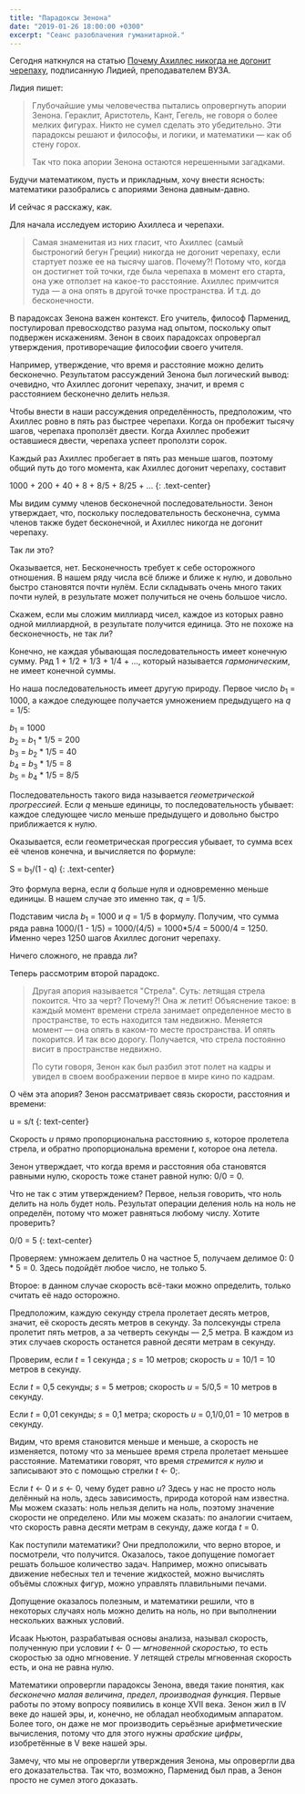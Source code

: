 ```yaml
---
title: "Парадоксы Зенона"
date: "2019-01-26 18:00:00 +0300"
excerpt: "Сеанс разоблачения гуманитарной."
---
```


Сегодня наткнулся на статью [Почему Ахиллес никогда не догонит черепаху](https://zen.yandex.ru/media/lidprevuz/pochemu-ahilles-nikogda-ne-dogonit-cherepahu-pro-znamenitye-aporii-zenona-5c442f7191c33f00ad5cbd70), подписанную Лидией, преподавателем ВУЗА.

Лидия пишет:

> Глубочайшие умы человечества пытались опровергнуть апории Зенона. Гераклит, Аристотель, Кант, Гегель, не говоря о более мелких фигурах. Никто не сумел сделать это убедительно. Эти парадоксы решают и философы, и логики, и математики&nbsp;&mdash; как об стену горох.
>
> Так что пока апории Зенона остаются нерешенными загадками.

Будучи математиком, пусть и прикладным, хочу внести ясность: математики разобрались с апориями Зенона давным-давно.

И сейчас я расскажу, как.

Для начала исследуем историю Ахиллеса и черепахи.

> Самая знаменитая из них гласит, что Ахиллес (самый быстроногий бегун Греции) никогда не догонит черепаху, если стартует позже ее на тысячу шагов. Почему?! Потому что, когда он достигнет той точки, где была черепаха в момент его старта, она уже отползет на какое-то расстояние. Ахиллес примчится туда&nbsp;&mdash; а она опять в другой точке пространства. И т.д. до бесконечности.

В парадоксах Зенона важен контекст. Его учитель, философ Парменид, постулировал превосходство разума над опытом, поскольку опыт подвержен искажениям. Зенон в своих парадоксах опровергал утверждения, противоречащие философии своего учителя.

Например, утверждение, что время и расстояние можно делить бесконечно. Результатом рассуждений Зенона был логический вывод: очевидно, что Ахиллес догонит черепаху, значит, и время с расстоянием бесконечно делить нельзя.

Чтобы внести в наши рассуждения определённость, предположим, что Ахиллес ровно в пять раз быстрее черепахи. Когда он пробежит тысячу шагов, черепаха проползёт двести. Когда Ахиллес пробежит оставшиеся двести, черепаха успеет проползти сорок.

Каждый раз Ахиллес пробегает в пять раз меньше шагов, поэтому общий путь до того момента, как Ахиллес догонит черепаху, составит

1000 + 200 + 40 + 8 + 8/5 + 8/25 + &hellip;
{: .text-center}

Мы видим сумму членов бесконечной последовательности. Зенон утверждает, что, поскольку последовательность бесконечна, сумма членов также будет бесконечной, и Ахиллес никогда не догонит черепаху.

Так ли это?

Оказывается, нет. Бесконечность требует к себе осторожного отношения. В нашем ряду числа всё ближе и ближе к нулю, и довольно быстро становятся почти нулём. Если складывать очень много таких почти нулей, в результате может получиться не очень большое число.

Скажем, если мы сложим миллиард чисел, каждое из которых равно одной миллиардной, в результате получится единица. Это не похоже на бесконечность, не так ли?

Конечно, не каждая убывающая последовательность имеет конечную сумму. Ряд 1 + 1/2 + 1/3 + 1/4 + &hellip;, который называется *гармоническим*, не имеет конечной суммы.

Но наша последовательность имеет другую природу. Первое число *b*<sub>1</sub> = 1000, а каждое следующее получается умножением предыдущего на *q* = 1/5:

*b*<sub>1</sub> = 1000<br />
*b*<sub>2</sub> = *b*<sub>1</sub> * 1/5 = 200<br />
*b*<sub>3</sub> = *b*<sub>2</sub> * 1/5 = 40<br />
*b*<sub>4</sub> = *b*<sub>3</sub> * 1/5 = 8<br />
*b*<sub>5</sub> = *b*<sub>4</sub> * 1/5 = 8/5<br />

Последовательность такого вида называется *геометрической прогрессией*. Если *q* меньше единицы, то последовательность убывает: каждое следующее число меньше предыдущего и довольно быстро приближается к нулю.

Оказывается, если геометрическая прогрессия убывает, то сумма всех её членов конечна, и вычисляется по формуле:

S = b<sub>1</sub>/(1 - q)
{: .text-center}

Это формула верна, если *q* больше нуля и одновременно меньше единицы. В нашем случае это именно так, *q* = 1/5.

Подставим числа *b*<sub>1</sub> = 1000 и *q* = 1/5 в формулу. Получим, что сумма ряда равна 1000/(1 - 1/5) = 1000/(4/5) = 1000*5/4 = 5000/4 = 1250. Именно через 1250 шагов Ахиллес догонит черепаху.

Ничего сложного, не правда ли?

Теперь рассмотрим второй парадокс.

> Другая апория называется "Стрела". Суть: летящая стрела покоится. Что за черт? Почему?! Она ж летит! Объяснение такое: в каждый момент времени стрела занимает определенное место в пространстве, то есть находится там недвижно. Меняется момент&nbsp;&mdash; она опять в каком-то месте пространства. И опять покорится. И так всю дорогу. Получается, что стрела постоянно висит в пространстве недвижно.
>
> По сути говоря, Зенон как был разбил этот полет на кадры и увидел в своем воображении первое в мире кино по кадрам.

О чём эта апория? Зенон рассматривает связь скорости, расстояния и времени:

u = s/t
{: text-center}

Скорость *u* прямо пропорциональна расстоянию *s*, которое пролетела стрела, и обратно пропорциональна времени *t*, которое она летела.

Зенон утверждает, что когда время и расстояния оба становятся равными нулю, скорость тоже станет равной нулю: 0/0 = 0.

Что не так с этим утверждением? Первое, нельзя говорить, что ноль делить на ноль будет ноль. Результат операции деления ноль на ноль не определён, потому что может равняться любому числу. Хотите проверить?

0/0 = 5
{: text-center}

Проверяем: умножаем делитель 0 на частное 5, получаем делимое 0: 0 * 5 = 0. Здесь подойдёт любое число, не только 5.

Второе: в данном случае скорость всё-таки можно определить, только считать её надо осторожно. 

Предположим, каждую секунду стрела пролетает десять метров, значит, её скорость десять метров в секунду. За полсекунды стрела пролетит пять метров, а за четверть секунды&nbsp;&mdash; 2,5 метра. В каждом из этих случаев скорость останется равной десяти метрам в секунду.

Проверим, если *t* = 1 секунда ; *s* = 10 метров; скорость *u* = 10/1 = 10 метров в секунду.

Если *t* = 0,5 секунды; *s* = 5 метров; скорость *u* = 5/0,5 = 10 метров в секунду.

Если *t* = 0,01 секунды; *s* = 0,1 метра; скорость *u* = 0,1/0,01 = 10 метров в секунду.

Видим, что время становится меньше и меньше, а скорость не изменяется, потому что за меньшее время стрела пролетает меньшее расстояние. Математики говорят, что время *стремится к нулю* и записывают это с помощью стрелки *t* &larr; 0;.

Если *t* &larr; 0 и *s* &larr; 0, чему будет равно *u*? Здесь у нас не просто ноль делённый на ноль, здесь зависимость, природа которой нам известна. Мы можем сказать: ноль нельзя делить на ноль, поэтому значение скорости не определено. Или мы можем сказать: по аналогии считаем, что скорость равна десяти метрам в секунду, даже когда *t* = 0.

Как поступили математики? Они предположили, что верно второе, и посмотрели, что получится. Оказалось, такое допущение помогает решать большое количество задач. Например, можно описывать движение небесных тел и течение жидкостей, можно вычислять объёмы сложных фигур, можно управлять плавильными печами.

Допущение оказалось полезным, и математики решили, что в некоторых случаях ноль можно делить на ноль, но при выполнении нескольких важных условий.

Исаак Ньютон, разрабатывая основы анализа, называл скорость, полученную при условии *t* &larr; 0&nbsp;&mdash;
*мгновенной скоростью*, то есть скоростью за одно мгновение. У летящей стрелы мгновенная скорость есть, и она не равна нулю.

Математики опровергли парадоксы Зенона, введя такие понятия, как *бесконечно малая величина*, *предел*, *производная функция*. Первые работы по этому вопросу появились в конце XVII века. Зенон жил в IV веке до нашей эры, и, конечно, не обладал необходимым аппаратом. Более того, он даже не мог производить серьёзные арифметические вычисления, потому что для этого нужны *арабские цифры*, изобретённые в V веке нашей эры.

Замечу, что мы не опровергли утверждения Зенона, мы опровергли два его доказательства. Так что, возможно, Парменид был прав, а Зенон просто не сумел этого доказать.

